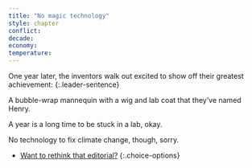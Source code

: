 ```yaml
---
title: "No magic technology"
style: chapter
conflict: 
decade: 
economy: 
temperature: 
---
```


One year later, the inventors walk out excited to show off their greatest achievement:
{:.leader-sentence}

A bubble-wrap mannequin with a wig and lab coat that they’ve named Henry.

A year is a long time to be stuck in a lab, okay.

No technology to fix climate change, though, sorry.

- [Want to rethink that editorial?](chapter_global-south-uprising-and-slow-fade.html)
{:.choice-options}
